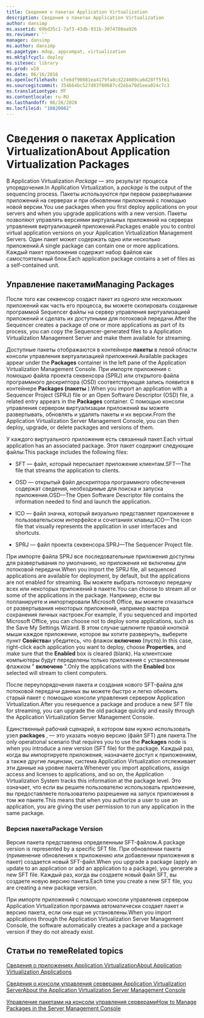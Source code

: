 ```yaml
---
title: Сведения о пакетах Application Virtualization
description: Сведения о пакетах Application Virtualization
author: dansimp
ms.assetid: 69bd35c1-7af3-43db-931b-3074780aa926
ms.reviewer: ''
manager: dansimp
ms.author: dansimp
ms.pagetype: mdop, appcompat, virtualization
ms.mktglfcycl: deploy
ms.sitesec: library
ms.prod: w10
ms.date: 06/16/2016
ms.openlocfilehash: cfe6df90881ea4179fa8cd224609ca6d28ff5f61
ms.sourcegitcommit: 354664bc527d93f80687cd2eba70d1eea024c7c3
ms.translationtype: MT
ms.contentlocale: ru-RU
ms.lasthandoff: 06/26/2020
ms.locfileid: "10820082"
---
```

# <span data-ttu-id="9f033-103">Сведения о пакетах Application Virtualization</span><span class="sxs-lookup"><span data-stu-id="9f033-103">About Application Virtualization Packages</span></span>


<span data-ttu-id="9f033-104">В Application Virtualization *Package* — это результат процесса упорядочения.</span><span class="sxs-lookup"><span data-stu-id="9f033-104">In Application Virtualization, a *package* is the output of the sequencing process.</span></span> <span data-ttu-id="9f033-105">Пакеты используются при первом развертывании приложений на серверах и при обновлении приложений с помощью новой версии.</span><span class="sxs-lookup"><span data-stu-id="9f033-105">You use packages when you first deploy applications on your servers and when you upgrade applications with a new version.</span></span> <span data-ttu-id="9f033-106">Пакеты позволяют управлять версиями виртуальных приложений на серверах управления виртуализацией приложений.</span><span class="sxs-lookup"><span data-stu-id="9f033-106">Packages enable you to control virtual application versions on your Application Virtualization Management Servers.</span></span> <span data-ttu-id="9f033-107">Один пакет может содержать одно или несколько приложений.</span><span class="sxs-lookup"><span data-stu-id="9f033-107">A single package can contain one or more applications.</span></span> <span data-ttu-id="9f033-108">Каждый пакет приложения содержит набор файлов как самостоятельный блок.</span><span class="sxs-lookup"><span data-stu-id="9f033-108">Each application package contains a set of files as a self-contained unit.</span></span>

## <span data-ttu-id="9f033-109">Управление пакетами</span><span class="sxs-lookup"><span data-stu-id="9f033-109">Managing Packages</span></span>


<span data-ttu-id="9f033-110">После того как секвенсор создаст пакет из одного или нескольких приложений как часть его процесса, вы можете скопировать созданные программой Sequencer файлы на сервер управления виртуализацией приложений и сделать их доступными для потоковой передачи.</span><span class="sxs-lookup"><span data-stu-id="9f033-110">After the Sequencer creates a package of one or more applications as part of its process, you can copy the Sequencer-generated files to a Application Virtualization Management Server and make them available for streaming.</span></span>

<span data-ttu-id="9f033-111">Доступные пакеты отображаются в контейнере **пакеты** в левой области консоли управления виртуализацией приложений.</span><span class="sxs-lookup"><span data-stu-id="9f033-111">Available packages appear under the **Packages** container in the left pane of the Application Virtualization Management Console.</span></span> <span data-ttu-id="9f033-112">При импорте приложения с помощью файла проекта секвенсора (SPRJ) или открытого файла программного дескриптора (OSD) соответствующая запись появится в контейнере **Packages (пакеты** ).</span><span class="sxs-lookup"><span data-stu-id="9f033-112">When you import an application with a Sequencer Project (SPRJ) file or an Open Software Descriptor (OSD) file, a related entry appears in the **Packages** container.</span></span> <span data-ttu-id="9f033-113">С помощью консоли управления сервером виртуализации приложений вы можете развертывать, обновлять и удалять пакеты и их версии.</span><span class="sxs-lookup"><span data-stu-id="9f033-113">From the Application Virtualization Server Management Console, you can then deploy, upgrade, or delete packages and versions of them.</span></span>

<span data-ttu-id="9f033-114">У каждого виртуального приложения есть связанный пакет.</span><span class="sxs-lookup"><span data-stu-id="9f033-114">Each virtual application has an associated package.</span></span> <span data-ttu-id="9f033-115">Этот пакет содержит следующие файлы:</span><span class="sxs-lookup"><span data-stu-id="9f033-115">This package includes the following files:</span></span>

-   <span data-ttu-id="9f033-116">SFT — файл, который пересылает приложение клиентам.</span><span class="sxs-lookup"><span data-stu-id="9f033-116">SFT—The file that streams the application to clients.</span></span>

-   <span data-ttu-id="9f033-117">OSD — открытый файл дескриптора программного обеспечения содержат сведения, необходимые для поиска и запуска приложения.</span><span class="sxs-lookup"><span data-stu-id="9f033-117">OSD—The Open Software Descriptor file contains the information needed to find and launch the application.</span></span>

-   <span data-ttu-id="9f033-118">ICO — файл значка, который визуально представляет приложение в пользовательском интерфейсе и сочетаниях клавиш.</span><span class="sxs-lookup"><span data-stu-id="9f033-118">ICO—The icon file that visually represents the application in user interfaces and shortcuts.</span></span>

-   <span data-ttu-id="9f033-119">SPRJ — файл проекта секвенсора.</span><span class="sxs-lookup"><span data-stu-id="9f033-119">SPRJ—The Sequencer Project file.</span></span>

<span data-ttu-id="9f033-120">При импорте файла SPRJ все последовательные приложения доступны для развертывания по умолчанию, но приложения не включены для потоковой передачи.</span><span class="sxs-lookup"><span data-stu-id="9f033-120">When you import the SPRJ file, all sequenced applications are available for deployment, by default, but the applications are not enabled for streaming.</span></span> <span data-ttu-id="9f033-121">Вы можете выбрать потоковую передачу всех или некоторых приложений в пакете.</span><span class="sxs-lookup"><span data-stu-id="9f033-121">You can choose to stream all or some of the applications in the package.</span></span> <span data-ttu-id="9f033-122">Например, если вы попланируете и импортировали Microsoft Office, вы можете отказаться от развертывания некоторых приложений, например мастера сохранения личных настроек.</span><span class="sxs-lookup"><span data-stu-id="9f033-122">For example, if you sequenced and imported Microsoft Office, you can choose not to deploy some applications, such as the Save My Settings Wizard.</span></span> <span data-ttu-id="9f033-123">В этом случае щелкните правой кнопкой мыши каждое приложение, которое вы хотите развернуть, выберите пункт **Свойства**и убедитесь, что флажок **включено** (пусто).</span><span class="sxs-lookup"><span data-stu-id="9f033-123">In this case, right-click each application you want to deploy, choose **Properties**, and make sure that the **Enabled** box is cleared (blank).</span></span> <span data-ttu-id="9f033-124">На клиентские компьютеры будут переделены только приложения с установленным флажком " **включено** ".</span><span class="sxs-lookup"><span data-stu-id="9f033-124">Only the applications with the **Enabled** box selected will stream to client computers.</span></span>

<span data-ttu-id="9f033-125">После переупорядочения пакета и создания нового SFT-файла для потоковой передачи данных вы можете быстро и легко обновить старый пакет с помощью консоли управления сервером Application Virtualization.</span><span class="sxs-lookup"><span data-stu-id="9f033-125">After you resequence a package and produce a new SFT file for streaming, you can upgrade the old package quickly and easily through the Application Virtualization Server Management Console.</span></span>

<span data-ttu-id="9f033-126">Единственный рабочий сценарий, в котором вам нужно использовать узел **packages** , — это указать новую версию (файл SFT) для пакета.</span><span class="sxs-lookup"><span data-stu-id="9f033-126">The only operational scenario that requires you to use the **Packages** node is when you introduce a new version (SFT file) for the package.</span></span> <span data-ttu-id="9f033-127">Каждый раз, когда вы импортируете приложения, назначаете доступ к приложениям, а также другие лицензии, система Application Virtualization отслеживает эти данные на уровне пакета.</span><span class="sxs-lookup"><span data-stu-id="9f033-127">Whenever you import applications, assign access and licenses to applications, and so on, the Application Virtualization System tracks this information at the package level.</span></span> <span data-ttu-id="9f033-128">Это означает, что если вы решите пользователю использовать приложение, вы предоставляете пользователю разрешение на запуск приложения в том же пакете.</span><span class="sxs-lookup"><span data-stu-id="9f033-128">This means that when you authorize a user to use an application, you are giving the user permission to run any application in the same package.</span></span>

### <span data-ttu-id="9f033-129">Версия пакета</span><span class="sxs-lookup"><span data-stu-id="9f033-129">Package Version</span></span>

<span data-ttu-id="9f033-130">Версия пакета представлена определенным SFT-файлом.</span><span class="sxs-lookup"><span data-stu-id="9f033-130">A package version is represented by a specific SFT file.</span></span> <span data-ttu-id="9f033-131">При обновлении пакета (применение обновления к приложению или добавлении приложения в пакет) создается новый SFT-файл.</span><span class="sxs-lookup"><span data-stu-id="9f033-131">When you upgrade a package (apply an update to an application or add an application to a package), you generate a new SFT file.</span></span> <span data-ttu-id="9f033-132">Каждый раз, когда вы создаете новый файл SFT, вы создаете новую версию пакета.</span><span class="sxs-lookup"><span data-stu-id="9f033-132">Each time you create a new SFT file, you are creating a new package version.</span></span>

<span data-ttu-id="9f033-133">При импорте приложений с помощью консоли управления сервером Application Virtualization программа автоматически создает пакет и версию пакета, если они еще не установлены.</span><span class="sxs-lookup"><span data-stu-id="9f033-133">When you import applications through the Application Virtualization Server Management Console, the software automatically creates a package and a package version if they do not already exist.</span></span>

## <span data-ttu-id="9f033-134">Статьи по теме</span><span class="sxs-lookup"><span data-stu-id="9f033-134">Related topics</span></span>


[<span data-ttu-id="9f033-135">Сведения о приложениях Application Virtualization</span><span class="sxs-lookup"><span data-stu-id="9f033-135">About Application Virtualization Applications</span></span>](about-application-virtualization-applications.md)

[<span data-ttu-id="9f033-136">Сведения о консоли управления серверами Application Virtualization Server</span><span class="sxs-lookup"><span data-stu-id="9f033-136">About the Application Virtualization Server Management Console</span></span>](about-the-application-virtualization-server-management-console.md)

[<span data-ttu-id="9f033-137">Управление пакетами на консоли управления серверами</span><span class="sxs-lookup"><span data-stu-id="9f033-137">How to Manage Packages in the Server Management Console</span></span>](how-to-manage-packages-in-the-server-management-console.md)

 

 





